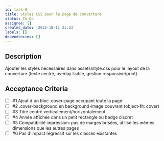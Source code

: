 ```yaml
---
id: task-8
title: Styles CSS pour la page de couverture
status: To Do
assignee: []
created_date: '2025-10-11 23:23'
labels: []
dependencies: []
---
```


## Description

<!-- SECTION:DESCRIPTION:BEGIN -->
Ajouter les styles nécessaires dans assets/style.css pour le layout de la couverture (texte centré, overlay lisible, gestion responsive/print).
<!-- SECTION:DESCRIPTION:END -->

## Acceptance Criteria
<!-- AC:BEGIN -->
- [ ] #1 Ajout d'un bloc .cover-page occupant toute la page
- [ ] #2 .cover-background en background-image couvrant (object-fit: cover)
- [ ] #3 Titre centré verticalement/horizontalement
- [ ] #4 Année affichée dans un petit rectangle ou badge discret
- [ ] #5 Compatibilité impression: pas de marges brisées, utilise les mêmes dimensions que les autres pages
- [ ] #6 Pas d'impact régressif sur les classes existantes
<!-- AC:END -->
